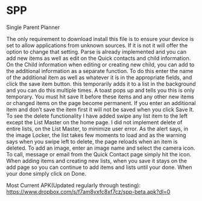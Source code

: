 # SPP
Single Parent Planner

The only requirement to download install this file is to ensure your device is set to allow applications from unknown sources. If it is not it will offer the option to change that setting. Parse is already implemented and you can add new items as well as edit on the Quick contacts and child information. On the Child information when editing or creating new child, you can add to the additional information as a separate function. To do this enter the name of the additional item as well as whatever it is in the appropriate fields, and click the save item button. this temporarily adds it to a list in the background and you can do this multiple times. A toast pops up and tells you this is only temporary. You must hit save It before these items and any other new items or changed items on the page become permanent. If you enter an additional item and don’t save the item first it will not be saved when you click Save It. To see the delete functionality I have added swipe any list item to the left except the List Master on the home page. I did not implement delete of entire lists, on the List Master, to minimize user error. As the alert says, in the image Locker, the list takes few moments to load and as the warning says when you swipe left to delete, the page reloads when an item is deleted. To add an image, enter an image name and select the camera icon. To call, message or email from the Quick Contact page simply hit the icon. When adding items and creating new lists, when you save it stays on the add page so you can continue to add items and lists until your done. When your done simply click on Done. 


Most Current APK(Updated regularly through testing): 
https://www.dropbox.com/s/f7am8vxfc8xf7cz/spp-beta.apk?dl=0

